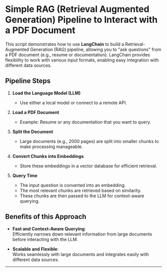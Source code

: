 # Simple RAG (Retrieval Augmented Generation) Pipeline to Interact with a PDF Document

This script demonstrates how to use **LangChain** to build a Retrieval-Augmented Generation (RAG) pipeline, allowing you to "ask questions" from a PDF document (e.g., resume or documentation). LangChain provides flexibility to work with various input formats, enabling easy integration with different data sources.

## Pipeline Steps

1. **Load the Language Model (LLM)**

   - Use either a local model or connect to a remote API.

2. **Load a PDF Document**

   - Example: Resume or any documentation that you want to query.

3. **Split the Document**

   - Large documents (e.g., 2000 pages) are split into smaller chunks to make processing manageable.

4. **Convert Chunks into Embeddings**

   - Store these embeddings in a vector database for efficient retrieval.

5. **Query Time**
   - The input question is converted into an embedding.
   - The most relevant chunks are retrieved based on similarity.
   - These chunks are then passed to the LLM for context-aware querying.

## Benefits of this Approach

- **Fast and Context-Aware Querying**:  
  Efficiently narrows down relevant information from large documents before interacting with the LLM.

- **Scalable and Flexible**:  
  Works seamlessly with large documents and integrates easily with different data sources.

---
